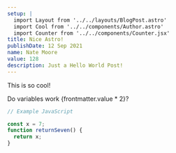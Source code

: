 ```yaml
---
setup: |
  import Layout from '../../layouts/BlogPost.astro'
  import Cool from '../../components/Author.astro'
  import Counter from '../../components/Counter.jsx'
title: Nice Astro!
publishDate: 12 Sep 2021
name: Nate Moore
value: 128
description: Just a Hello World Post!
---
```


<Cool name={frontmatter.name} href="https://twitter.com/n_moore" client:load />

This is so cool!

Do variables work {frontmatter.value * 2}?

<Counter client:visible  />

```javascript
// Example JavaScript

const x = 7;
function returnSeven() {
  return x;
}

```
